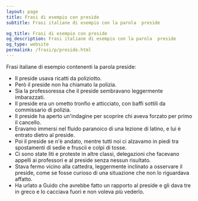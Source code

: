 ```yaml
---
layout: page
title: Frasi di esempio con preside 
subtitle: Frasi italiane di esempio con la parola  preside

og_title: Frasi di esempio con preside 
og_description: Frasi italiane di esempio con la parola  preside
og_type: website
permalink: /frasi/p/preside.html
---
```


Frasi italiane di esempio contenenti la parola preside:


- Il preside usava ricatti da poliziotto.
- Però il preside non ha chiamato la polizia.
- Sia la professoressa che il preside sembravano leggermente imbarazzati.
- Il preside era un ometto tronfio e atticciato, con baffi sottili da commissario di polizia.
- Il preside ha aperto un'indagine per scoprire chi aveva forzato per primo il cancello.
- Eravamo immersi nel fluido paranoico di una lezione di latino, e lui è entrato dietro al preside.
- Poi il preside se n'è andato, mentre tutti noi ci alzavamo in piedi tra spostamenti di sedie e fruscii e colpi di tosse.
- Ci sono state liti e proteste in altre classi, delegazioni che facevano appelli ai professori e al preside senza nessun risultato.
- Stava fermo vicino alla cattedra, leggermente inclinato a osservare il preside, come se fosse curioso di una situazione che non lo riguardava affatto.
- Ha urlato a Guido che avrebbe fatto un rapporto al preside e gli dava tre in greco e lo cacciava fuori e non voleva più vederlo.
